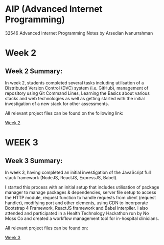 # AIP (Advanced Internet Programming)
32549 Advanced Internet Programming Notes by Arsedian Ivanurrahman

# Week 2

## Week 2 Summary:

In week 2, students completed several tasks including utilisation of a Distributed Version Control (DVC) system (i.e. GitHub), management of repository using Git Command Lines, Learning the Basics about various stacks and web technologies as well as getting started with the initial investigation of a new stack for other assessments.

All relevant project files can be found on the following link:

[Week 2](https://github.com/Dknucklez86/aip/tree/master/week2)

# WEEK 3

## Week 3 Summary:

In week 3, having completed an initial investigation of the JavaScript full stack framework (NodeJS, ReactJS, ExpressJS, Babel). 

I started this process with an initial setup that includes utilisation of package manager to manage packages & dependencies, server file setup to access the HTTP module, request function to handle requests from client (request handler), modifying port and other elements, using CDN to incorporate  Bootstrap 4 Framework, ReactJS framework and Babel interpiler. I also attended and participated in a Health Technology Hackathon run by No Moss Co and created a workflow management tool for in-hospital clinicians.

All relevant project files can be found on:

[Week 3](https://github.com/Dknucklez86/aip/tree/master/week3)
